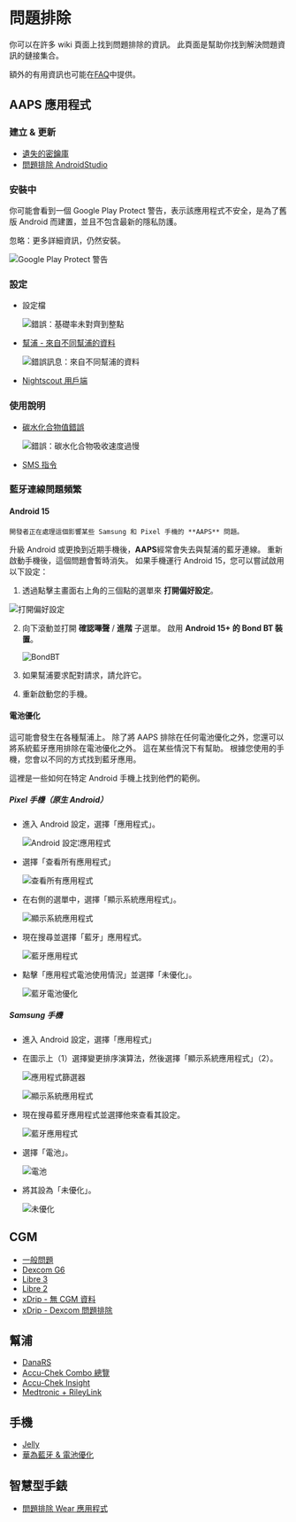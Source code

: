 # 問題排除

你可以在許多 wiki 頁面上找到問題排除的資訊。 此頁面是幫助你找到解決問題資訊的鏈接集合。

額外的有用資訊也可能在[FAQ](../UsefulLinks/FAQ.md)中提供。

## AAPS 應用程式

### 建立 & 更新

* [遺失的密鑰庫](#troubleshooting_androidstudio-lost-keystore)
* [問題排除 AndroidStudio](TroubleshootingAndroidStudio)

### 安裝中

你可能會看到一個 Google Play Protect 警告，表示該應用程式不安全，是為了舊版 Android 而建置，並且不包含最新的隱私防護。

忽略：更多詳細資訊，仍然安裝。

![Google Play Protect 警告](../images/troubleshooting/InstallGPP.png)

### 設定
* 設定檔

  ![錯誤：基礎率未對齊到整點](../images/Screen_DifferentPump.png)

* [幫浦 - 來自不同幫浦的資料](#update30-failure-message-data-from-different-pump)

  ![錯誤訊息：來自不同幫浦的資料](../images/BasalNotAlignedToHours2.png)

* [Nightscout 用戶端](../GettingHelp/TroubleshootingNsClient.md)

### 使用說明
* [碳水化合物值錯誤](#CobCalculation-detection-of-wrong-cob-values)

   ![錯誤：碳水化合物吸收速度過慢](../images/Calculator_SlowCarbAbsorption.png)

* [SMS 指令](#SMSCommands-troubleshooting)

### 藍牙連線問題頻繁

#### Android 15

```{warning}
開發者正在處理這個影響某些 Samsung 和 Pixel 手機的 **AAPS** 問題。
```

升級 Android 或更換到近期手機後，**AAPS**經常會失去與幫浦的藍牙連線。 重新啟動手機後，這個問題會暫時消失。 如果手機運行 Android 15，您可以嘗試啟用以下設定：

1) 透過點擊主畫面右上角的三個點的選單來 **打開偏好設定**。


![打開偏好設定](../images/Pref2020_Open2.png)

2. 向下滾動並打開 **確認嗶聲** / **進階** 子選單。 啟用 **Android 15+ 的 Bond BT 裝置**。

   ![BondBT](../images/troubleshooting/BondBT.png)

3. 如果幫浦要求配對請求，請允許它。

4. 重新啟動您的手機。

#### 電池優化

這可能會發生在各種幫浦上。 除了將 AAPS 排除在任何電池優化之外，您還可以將系統藍牙應用排除在電池優化之外。 這在某些情況下有幫助。 根據您使用的手機，您會以不同的方式找到藍牙應用。

這裡是一些如何在特定 Android 手機上找到他們的範例。


##### Pixel 手機（原生 Android）

* 進入 Android 設定，選擇「應用程式」。

  ![Android 設定¦應用程式](../images/troubleshooting/pixel/01_androidsettings.png)

* 選擇「查看所有應用程式」

  ![查看所有應用程式](../images/troubleshooting/pixel/02_apps.png)

* 在右側的選單中，選擇「顯示系統應用程式」。

  ![顯示系統應用程式](../images/troubleshooting/pixel/03_allapps.png)

* 現在搜尋並選擇「藍牙」應用程式。

  ![藍牙應用程式](../images/troubleshooting/pixel/03_bluetooth.png)

* 點擊「應用程式電池使用情況」並選擇「未優化」。

  ![藍牙電池優化](../images/troubleshooting/pixel/04_btunrestricted.png)


##### Samsung 手機

* 進入 Android 設定，選擇「應用程式」

* 在圖示上（1）選擇變更排序演算法，然後選擇「顯示系統應用程式」（2）。

  ![應用程式篩選器](../images/troubleshooting/samsung/Samsung01_Apps.png)

  ![顯示系統應用程式](../images/troubleshooting/samsung/Samsung02_ShowSystemApps.png)

* 現在搜尋藍牙應用程式並選擇他來查看其設定。

  ![藍牙應用程式](../images/troubleshooting/samsung/Samsung03_BtApp.png)

* 選擇「電池」。

  ![電池](../images/troubleshooting/samsung/Samsung04_Battery.png)

* 將其設為「未優化」。

  ![未優化](../images/troubleshooting/samsung/Samsung05_NotOptimized.png)


## CGM

* [一般問題](#general-cgm-troubleshooting)
* [Dexcom G6](#DexcomG6-troubleshooting-g6)
* [Libre 3](#libre3-experiences-and-troubleshooting)
* [Libre 2](#Libre2-experiences-and-troubleshooting)
* [xDrip - 無 CGM 資料](#xdrip-identify-receiver)
* [xDrip - Dexcom 問題排除](#xdrip-troubleshooting-dexcom-g5-g6-and-xdrip)

## 幫浦

* [DanaRS](#DanaRS-Insulin-Pump-dana-rs-specific-errors)
* [Accu-Chek Combo 總覽](../CompatiblePumps/Accu-Chek-Combo-Tips-for-Basic-usage.md)
* [Accu-Chek Insight](#Accu-Chek-Insight-Pump-insight-specific-errors)
* [Medtronic + RileyLink](#MedtronicPump-what-to-do-if-i-loose-connection-to-rileylink-and-or-pump)

## 手機

* [Jelly](../CompatiblePhones/Jelly.md)
* [華為藍牙 & 電池優化](../CompatiblePhones/Huawei.md)

## 智慧型手錶

* [問題排除 Wear 應用程式](#Watchfaces-troubleshooting-the-wear-app)
